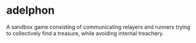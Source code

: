 # adelphon

A sandbox game consisting of communicating relayers and runners trying to collectively find a treasure, while avoiding internal treachery.
